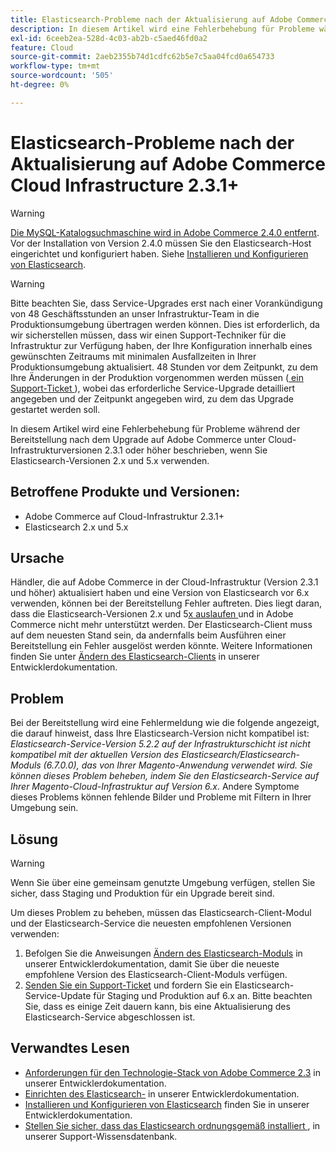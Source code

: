 ```yaml
---
title: Elasticsearch-Probleme nach der Aktualisierung auf Adobe Commerce Cloud Infrastructure 2.3.1+
description: In diesem Artikel wird eine Fehlerbehebung für Probleme während der Bereitstellung nach dem Upgrade auf Adobe Commerce unter Cloud-Infrastrukturversionen 2.3.1 oder höher beschrieben, wenn Sie Elasticsearch-Versionen 2.x und 5.x verwenden.
exl-id: 6ceeb2ea-528d-4c03-ab2b-c5aed46fd0a2
feature: Cloud
source-git-commit: 2aeb2355b74d1cdfc62b5e7c5aa04fcd0a654733
workflow-type: tm+mt
source-wordcount: '505'
ht-degree: 0%

---
```


# Elasticsearch-Probleme nach der Aktualisierung auf Adobe Commerce Cloud Infrastructure 2.3.1+

>[!WARNING]
>
>[Die MySQL-Katalogsuchmaschine wird in Adobe Commerce 2.4.0 entfernt](/help/announcements/adobe-commerce-announcements/mysql-catalog-search-engine-will-be-removed-in-magento-2-4-0.md). Vor der Installation von Version 2.4.0 müssen Sie den Elasticsearch-Host eingerichtet und konfiguriert haben. Siehe [Installieren und Konfigurieren von Elasticsearch](https://experienceleague.adobe.com/de/docs/commerce-operations/configuration-guide/search/overview-search).

>[!WARNING]
>
>Bitte beachten Sie, dass Service-Upgrades erst nach einer Vorankündigung von 48 Geschäftsstunden an unser Infrastruktur-Team in die Produktionsumgebung übertragen werden können. Dies ist erforderlich, da wir sicherstellen müssen, dass wir einen Support-Techniker für die Infrastruktur zur Verfügung haben, der Ihre Konfiguration innerhalb eines gewünschten Zeitraums mit minimalen Ausfallzeiten in Ihrer Produktionsumgebung aktualisiert. 48 Stunden vor dem Zeitpunkt, zu dem Ihre Änderungen in der Produktion vorgenommen werden müssen ([ ein Support-Ticket ](/help/help-center-guide/help-center/magento-help-center-user-guide.md#submit-ticket)), wobei das erforderliche Service-Upgrade detailliert angegeben und der Zeitpunkt angegeben wird, zu dem das Upgrade gestartet werden soll.

In diesem Artikel wird eine Fehlerbehebung für Probleme während der Bereitstellung nach dem Upgrade auf Adobe Commerce unter Cloud-Infrastrukturversionen 2.3.1 oder höher beschrieben, wenn Sie Elasticsearch-Versionen 2.x und 5.x verwenden.

## Betroffene Produkte und Versionen:

* Adobe Commerce auf Cloud-Infrastruktur 2.3.1+
* Elasticsearch 2.x und 5.x

## Ursache

Händler, die auf Adobe Commerce in der Cloud-Infrastruktur (Version 2.3.1 und höher) aktualisiert haben und eine Version von Elasticsearch vor 6.x verwenden, können bei der Bereitstellung Fehler auftreten. Dies liegt daran, dass die Elasticsearch-Versionen 2.x und 5[x auslaufen ](https://www.elastic.co/support/eol) und in Adobe Commerce nicht mehr unterstützt werden. Der Elasticsearch-Client muss auf dem neuesten Stand sein, da andernfalls beim Ausführen einer Bereitstellung ein Fehler ausgelöst werden könnte. Weitere Informationen finden Sie unter [Ändern des Elasticsearch-Clients](https://experienceleague.adobe.com/de/docs/commerce-operations/configuration-guide/search/overview-search) in unserer Entwicklerdokumentation.

## Problem

Bei der Bereitstellung wird eine Fehlermeldung wie die folgende angezeigt, die darauf hinweist, dass Ihre Elasticsearch-Version nicht kompatibel ist: *Elasticsearch-Service-Version 5.2.2 auf der Infrastrukturschicht ist nicht kompatibel mit der aktuellen Version des Elasticsearch/Elasticsearch-Moduls (6.7.0.0), das von Ihrer Magento-Anwendung verwendet wird.* *Sie können dieses Problem beheben, indem Sie den Elasticsearch-Service auf Ihrer Magento-Cloud-Infrastruktur auf Version 6.x*. Andere Symptome dieses Problems können fehlende Bilder und Probleme mit Filtern in Ihrer Umgebung sein.

## Lösung

>[!WARNING]
>
>Wenn Sie über eine gemeinsam genutzte Umgebung verfügen, stellen Sie sicher, dass Staging und Produktion für ein Upgrade bereit sind.

Um dieses Problem zu beheben, müssen das Elasticsearch-Client-Modul und der Elasticsearch-Service die neuesten empfohlenen Versionen verwenden:

1. Befolgen Sie die Anweisungen [Ändern des Elasticsearch-Moduls](https://experienceleague.adobe.com/de/docs/commerce-operations/configuration-guide/search/overview-search) in unserer Entwicklerdokumentation, damit Sie über die neueste empfohlene Version des Elasticsearch-Client-Moduls verfügen.
1. [Senden Sie ein Support-Ticket](/help/help-center-guide/help-center/magento-help-center-user-guide.md#submit-ticket) und fordern Sie ein Elasticsearch-Service-Update für Staging und Produktion auf 6.x an. Bitte beachten Sie, dass es einige Zeit dauern kann, bis eine Aktualisierung des Elasticsearch-Service abgeschlossen ist.

## Verwandtes Lesen

* [Anforderungen für den Technologie-Stack von Adobe Commerce 2.3](https://experienceleague.adobe.com/de/docs/commerce-operations/installation-guide/overview) in unserer Entwicklerdokumentation.
* [Einrichten des Elasticsearch-](https://experienceleague.adobe.com/de/docs/commerce-cloud-service/user-guide/configure/service/elasticsearch) in unserer Entwicklerdokumentation.
* [Installieren und Konfigurieren von Elasticsearch](https://experienceleague.adobe.com/de/docs/commerce-operations/configuration-guide/search/overview-search) finden Sie in unserer Entwicklerdokumentation.
* [Stellen Sie sicher, dass das Elasticsearch ordnungsgemäß installiert ](/help/troubleshooting/elasticsearch/ensure-elasticsearch-is-installed-properly.md), in unserer Support-Wissensdatenbank.

